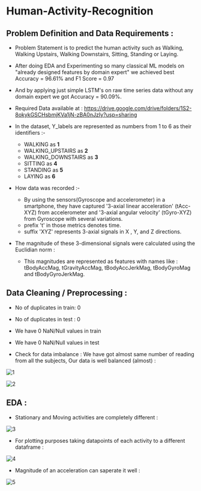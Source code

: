 # Human-Activity-Recognition

## Problem Definition and Data Requirements :
- Problem Statement is to predict the human activity such as Walking, Walking Upstairs, Walking Downstairs, Sitting, Standing or Laying.
- After doing EDA and Experimenting so many classical ML models on "already designed features by domain expert" we achieved best Accuracy = 96.61% and F1 Score = 0.97
- And by applying just simple LSTM's on raw time series data without any domain expert we got Accuracy = 90.09%.
- Required Data available at : https://drive.google.com/drive/folders/1S2-8okykGSCHsbmjKVa1jN-zBA0nJzIy?usp=sharing

- In the dataset, Y_labels are represented as numbers from 1 to 6 as their identifiers :-
    - WALKING as __1__
    - WALKING_UPSTAIRS as __2__
    - WALKING_DOWNSTAIRS as __3__
    - SITTING as __4__
    - STANDING as __5__
    - LAYING as __6__

- How data was recorded :- 
    - By using the sensors(Gyroscope and accelerometer) in a smartphone, they have captured '3-axial linear acceleration' (tAcc-XYZ) from accelerometer and '3-axial angular velocity' (tGyro-XYZ) from Gyroscope with several variations.
    - prefix 't' in those metrics denotes time.
    - suffix 'XYZ' represents 3-axial signals in X , Y, and Z directions.

- The magnitude of these 3-dimensional signals were calculated using the Euclidian norm :
    - This magnitudes are represented as features with names like : tBodyAccMag, tGravityAccMag, tBodyAccJerkMag, tBodyGyroMag and tBodyGyroJerkMag.

## Data Cleaning / Preprocessing :
- No of duplicates in train: 0
- No of duplicates in test : 0
- We have 0 NaN/Null values in train
- We have 0 NaN/Null values in test

- Check for data imbalance : We have got almost same number of reading from all the subjects, Our data is well balanced (almost) :

![1](https://user-images.githubusercontent.com/54996809/154895974-0a66de26-b114-44c0-9111-5baa92007983.png)

![2](https://user-images.githubusercontent.com/54996809/154895981-3976c430-f71d-440d-bb24-454e1a33fef9.png)

## EDA :
- Stationary and Moving activities are completely different :

![3](https://user-images.githubusercontent.com/54996809/154896135-0a96872f-b6cf-40e9-9e3a-415926c6879a.png)

- For plotting purposes taking datapoints of each activity to a different dataframe :

![4](https://user-images.githubusercontent.com/54996809/154896292-73a9cacc-79fe-4377-a368-e0db8bef0042.png)

- Magnitude of an acceleration can saperate it well :

![5](https://user-images.githubusercontent.com/54996809/154896428-86ce20e2-c17a-4bd5-ac00-afdaca365661.png)










